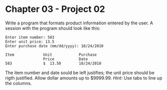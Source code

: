 # Chapter 03 - Project 02

Write a program that formats product information entered by the user. A session with the program should look like this:  

```
Enter item number: 583
Enter unit price: 13.5
Enter purchase date (mm/dd/yyyy): 10/24/2010

Item             Unit            Purchase
                 Price           Date
583              $  13.50        10/24/2010
```

The item number and date sould be left justifies; the unit price should be rigth justified. Allow dollar amounts up to $9999.99. _Hint_: Use tabs to line up the columns.  
